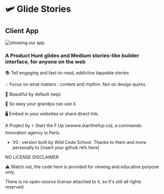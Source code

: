 # 🛩 Glide Stories

## Client App

![showing our app](https://i.gyazo.com/4ca7c3012a716fd291afe63f898e2714.gif)

### A Product Hunt glides and Medium stories-like builder interface, for anyone on the web

  📚 Tell engaging and fast-to-read, addictive tappable stories

  💡 Focus on what matters : content and rhythm. Not on design quirks.

  🌷 Beautiful by default (wip)

  👊 So easy your grandpa can use it.

  🖥 Embed in your websites or share direct link.

A Project by ⚡️ Start the F Up (wwww.startthefup.co), a commando Innovation agency in Paris.

* V0 : version built by Wild Code School. Thanks to them and more personally to [insert your github refs here]


NO LICENSE DISCLAIMER

⚠️ Watch out, the code here is provided for viewing and educative purpose only. 

There is no open-source license attached to it, so it's still all rights reserved.
